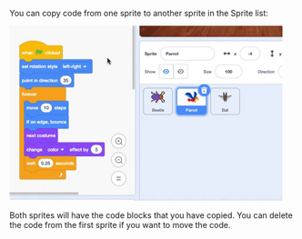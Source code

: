 
You can copy code from one sprite to another sprite in the Sprite list:

![Drag code from one sprite's Code area to another sprite in the Sprite list, then let go of the code.](images/drag-parrot-code.gif)

Both sprites will have the code blocks that you have copied. You can delete the code from the first sprite if you want to move the code.


